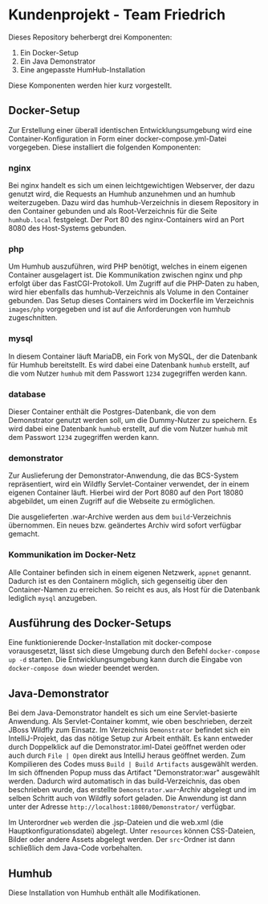 # Kundenprojekt - Team Friedrich

Dieses Repository beherbergt drei Komponenten:

1. Ein Docker-Setup
2. Ein Java Demonstrator
3. Eine angepasste HumHub-Installation

Diese Komponenten werden hier kurz vorgestellt.

## Docker-Setup

Zur Erstellung einer überall identischen Entwicklungsumgebung wird eine Container-Konfiguration in Form einer docker-compose.yml-Datei vorgegeben.
Diese installiert die folgenden Komponenten:

### nginx
Bei nginx handelt es sich um einen leichtgewichtigen Webserver, der dazu genutzt wird, die Requests an Humhub anzunehmen und an humhub weiterzugeben.
Dazu wird das humhub-Verzeichnis in diesem Repository in den Container gebunden und als Root-Verzeichnis für die Seite `humhub.local` festgelegt. Der Port 80 des nginx-Containers wird an Port 8080 des Host-Systems gebunden.

### php
Um Humhub auszuführen, wird PHP benötigt, welches in einem eigenen Container ausgelagert ist.
Die Kommunikation zwischen nginx und php erfolgt über das FastCGI-Protokoll.
Um Zugriff auf die PHP-Daten zu haben, wird hier ebenfalls das humhub-Verzeichnis als Volume in den Container gebunden.
Das Setup dieses Containers wird im Dockerfile im Verzeichnis `images/php` vorgegeben und ist auf die Anforderungen von humhub zugeschnitten.

### mysql
In diesem Container läuft MariaDB, ein Fork von MySQL, der die Datenbank für Humhub bereitstellt. Es wird dabei eine Datenbank `humhub` erstellt, auf die vom Nutzer `humhub` mit dem Passwort `1234` zugegriffen werden kann.

### database
Dieser Container enthält die Postgres-Datenbank, die von dem Demonstrator genutzt werden soll, um die Dummy-Nutzer zu speichern.
Es wird dabei eine Datenbank `humhub` erstellt, auf die vom Nutzer `humhub` mit dem Passwort `1234` zugegriffen werden kann.

### demonstrator
Zur Auslieferung der Demonstrator-Anwendung, die das BCS-System repräsentiert, wird ein Wildfly Servlet-Container verwendet, der in einem eigenen Container läuft. Hierbei wird der Port 8080 auf den Port 18080 abgebildet, um einen Zugriff auf die Webseite zu ermöglichen.

Die ausgelieferten .war-Archive werden aus dem `build`-Verzeichnis übernommen. Ein neues bzw. geändertes Archiv wird sofort verfügbar gemacht.

### Kommunikation im Docker-Netz
Alle Container befinden sich in einem eigenen Netzwerk, `appnet` genannt. Dadurch ist es den Containern möglich, sich gegenseitig über den Container-Namen zu erreichen. So reicht es aus, als Host für die Datenbank lediglich `mysql` anzugeben.

## Ausführung des Docker-Setups
Eine funktionierende Docker-Installation mit docker-compose vorausgesetzt, lässt sich diese Umgebung durch den Befehl `docker-compose up -d` starten. Die Entwicklungsumgebung kann durch die Eingabe von `docker-compose down` wieder beendet werden.

## Java-Demonstrator
Bei dem Java-Demonstrator handelt es sich um eine Servlet-basierte Anwendung.
Als Servlet-Container kommt, wie oben beschrieben, derzeit JBoss Wildfly zum Einsatz.
Im Verzeichnis `Demonstrator` befindet sich ein IntelliJ-Projekt, das das nötige Setup zur Arbeit enthält.
Es kann entweder durch Doppelklick auf die Demonstrator.iml-Datei geöffnet werden oder auch durch `File | Open` direkt aus IntelliJ heraus geöffnet werden.
Zum Kompilieren des Codes muss `Build | Build Artifacts` ausgewählt werden. Im sich öffnenden Popup muss das Artifact "Demonstrator:war" ausgewählt werden.
Dadurch wird automatisch in das build-Verzeichnis, das oben beschrieben wurde, das erstellte `Demonstrator.war`-Archiv abgelegt und im selben Schritt auch von Wildfly sofort geladen.
Die Anwendung ist dann unter der Adresse `http://localhost:18080/Demonstrator/` verfügbar.

Im Unterordner `web` werden die .jsp-Dateien und die web.xml (die Hauptkonfigurationsdatei) abgelegt. Unter `resources` können CSS-Dateien, Bilder oder andere Assets abgelegt werden. Der `src`-Ordner ist dann schließlich dem Java-Code vorbehalten.

## Humhub
Diese Installation von Humhub enthält alle Modifikationen.